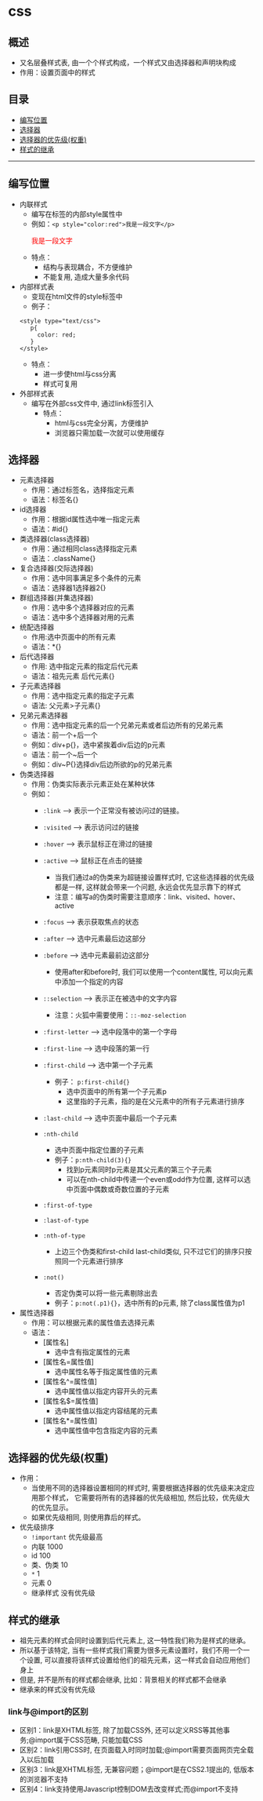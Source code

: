 # css
## 概述
* 又名层叠样式表, 由一个个样式构成，一个样式又由选择器和声明块构成
* 作用：设置页面中的样式
## 目录
* [编写位置](#编写位置)
* [选择器](#选择器)
* [选择器的优先级(权重)](#选择器的优先级(权重))
* [样式的继承](#样式的继承)
***

## 编写位置
* 内联样式
  * 编写在标签的内部style属性中
  * 例如：`<p style="color:red">我是一段文字</p>`<p style="color:red">我是一段文字</p>
  * 特点：
    * 结构与表现耦合，不方便维护
    * 不能复用, 造成大量多余代码
* 内部样式表
  * 变现在html文件的style标签中
  * 例子：
   ```
   <style type="text/css">
      p{
        color: red;
      }
   </style>
   ```
   * 特点：
     * 进一步使html与css分离
     * 样式可复用
* 外部样式表
  * 编写在外部css文件中, 通过link标签引入
     * 特点：
       * html与css完全分离，方便维护
       * 浏览器只需加载一次就可以使用缓存
## 选择器
* 元素选择器
  * 作用：通过标签名，选择指定元素
  * 语法：标签名{}
* id选择器
  * 作用：根据id属性选中唯一指定元素
  * 语法：#id{}
* 类选择器(class选择器)
  * 作用：通过相同class选择指定元素
  * 语法：.className{}
* 复合选择器(交际选择器)
  * 作用：选中同事满足多个条件的元素
  * 语法：选择器1选择器2{}
* 群组选择器(并集选择器)
  * 作用：选中多个选择器对应的元素
  * 语法：选中多个选择器对用的元素
* 统配选择器
  * 作用:选中页面中的所有元素
  * 语法：*{}
* 后代选择器
  * 作用: 选中指定元素的指定后代元素
  * 语法：祖先元素 后代元素{}
* 子元素选择器
  * 作用：选中指定元素的指定子元素
  * 语法: 父元素>子元素{}
* 兄弟元素选择器
  * 作用：选中指定元素的后一个兄弟元素或者后边所有的兄弟元素
  * 语法：前一个+后一个
  * 例如：div+p{}，选中紧挨着div后边的p元素
  * 语法：前一个~后一个
  * 例如：div~P{}选择div后边所欲的p的兄弟元素
* 伪类选择器
  * 作用：伪类实际表示元素正处在某种状体
  * 例如：
      * `:link` --> 表示一个正常没有被访问过的链接。                           
      * `:visited` --> 表示访问过的链接
      * `:hover` --> 表示鼠标正在滑过的链接
      * `:active` --> 鼠标正在点击的链接
        * 当我们通过a的伪类来为超链接设置样式时, 它这些选择器的优先级都是一样, 这样就会带来一个问题, 永远会优先显示靠下的样式
        * 注意：编写a的伪类时需要注意顺序：link、visited、hover、active
      
      * `:focus` --> 表示获取焦点的状态
      * `:after` --> 选中元素最后边这部分
      * `:before` --> 选中元素最前边这部分
        * 使用after和before时, 我们可以使用一个content属性, 可以向元素中添加一个指定的内容
      * `::selection` --> 表示正在被选中的文字内容
        * 注意：火狐中需要使用：`::-moz-selection`
      * `:first-letter` --> 选中段落中的第一个字母
      * `:first-line` --> 选中段落的第一行	
      * `:first-child` --> 选中第一个子元素
        * 例子： `p:first-child{}` 
          * 选中页面中的所有第一个子元素p
          * 这里指的子元素，指的是在父元素中的所有子元素进行排序
      * `:last-child` --> 选中页面中最后一个子元素
      * `:nth-child`
        * 选中页面中指定位置的子元素
        * 例子：`p:nth-child(3){}`
          * 找到p元素同时p元素是其父元素的第三个子元素
          * 可以在nth-child中传递一个even或odd作为位置, 这样可以选中页面中偶数或奇数位置的子元素
      * `:first-of-type`
      * `:last-of-type`
      * `:nth-of-type`
        * 上边三个伪类和first-child last-child类似, 只不过它们的排序只按照同一个元素进行排序
      * `:not()`
        * 否定伪类可以将一些元素剔除出去
        * 例子：`p:not(.p1){}`，选中所有的p元素, 除了class属性值为p1
* 属性选择器
  * 作用：可以根据元素的属性值去选择元素
  * 语法：
    * [属性名]
      * 选中含有指定属性的元素
    * [属性名=属性值]
      * 选中属性名等于指定属性值的元素
    * [属性名^=属性值]
      * 选中属性值以指定内容开头的元素
    * [属性名$=属性值]
      * 选中属性值以指定内容结尾的元素
    * [属性名*=属性值]
      * 选中属性值中包含指定内容的元素
## 选择器的优先级(权重)
* 作用：
  * 当使用不同的选择器设置相同的样式时, 需要根据选择器的优先级来决定应用那个样式，
     		它需要将所有的选择器的优先级相加, 然后比较，优先级大的优先显示。
  * 如果优先级相同, 则使用靠后的样式。
* 优先级排序
  * `!important`	优先级最高
  * 内联			1000
  * id			100
  * 类、伪类		10
  * `*`			1
  * 元素			0
  * 继承样式		没有优先级
## 样式的继承
* 祖先元素的样式会同时设置到后代元素上, 这一特性我们称为是样式的继承。
* 所以基于该特定, 当有一些样式我们需要为很多元素设置时，我们不用一个一个设置, 
  		可以直接将该样式设置给他们的祖先元素，这一样式会自动应用他们身上	
* 但是, 并不是所有的样式都会继承, 比如：背景相关的样式都不会继承
* 继承来的样式没有优先级
### link与@import的区别
* 区别1：link是XHTML标签, 除了加载CSS外, 还可以定义RSS等其他事务;@import属于CSS范畴, 只能加载CSS
* 区别2：link引用CSS时, 在页面载入时同时加载;@import需要页面网页完全载入以后加载
* 区别3：link是XHTML标签, 无兼容问题；@import是在CSS2.1提出的, 低版本的浏览器不支持
* 区别4：link支持使用Javascript控制DOM去改变样式;而@import不支持